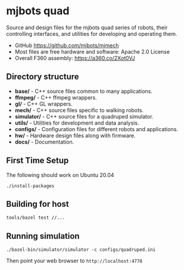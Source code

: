 mjbots quad
===========

Source and design files for the mjbots quad series of robots, their
controlling interfaces, and utilities for developing and operating
them.

* GitHub https://github.com/mjbots/mjmech
* Most files are free hardware and software: Apache 2.0 License
* Overall F360 assembly: https://a360.co/2Xot0VJ

Directory structure
-------------------

* **base/** - C++ source files common to many applications.
* **ffmpeg/** - C++ ffmpeg wrappers.
* **gl/** - C++ GL wrappers.
* **mech/** - C++ source files specific to walking robots.
* **simulator/** - C++ source files for a quadruped simulator.
* **utils/** - Utilities for development and data analysis.
* **configs/** - Configuration files for different robots and applications.
* **hw/** - Hardware design files along with firmware.
* **docs/** - Documentation.


First Time Setup
----------------

The following should work on Ubuntu 20.04

```
./install-packages
```

Building for host
-----------------

```
tools/bazel test //...
```

Running simulation
------------------

```
./bazel-bin/simulator/simulator -c configs/quadruped.ini
```

Then point your web browser to `http://localhost:4778`
